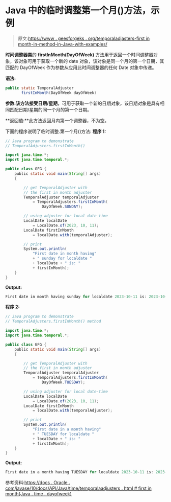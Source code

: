 # Java 中的临时调整第一个月()方法，示例

> 原文:[https://www . geesforgeks . org/temporaladjasters-first in month-in-method-in-Java-with-examples/](https://www.geeksforgeeks.org/temporaladjusters-firstinmonth-method-in-java-with-examples/)

**时间调整器类**的 **firstInMonth(DayOfWeek)** 方法用于返回一个时间调整器对象，该对象可用于获取一个新的 date 对象，该对象是同一个月的第一个日期，其匹配的 DayOfWeek 作为参数从应用此时间调整器的任何 Date 对象中传递。

**语法:**

```java
public static TemporalAdjuster
       firstInMonth(DayOfWeek dayOfWeek)

```

**参数:**该方法接受**日期/星期**，可用于获取一个新的日期对象，该日期对象是具有相同匹配日期/星期的同一个月的第一个日期。

**返回值:**此方法返回月内第一个调整器，不为空。

下面的程序说明了临时调整.第一个月()方法:
**程序 1:**

```java
// Java program to demonstrate
// TemporalAdjusters.firstInMonth()

import java.time.*;
import java.time.temporal.*;

public class GFG {
    public static void main(String[] args)
    {

        // get TemporalAdjuster with
        // the first in month adjuster
        TemporalAdjuster temporalAdjuster
            = TemporalAdjusters.firstInMonth(
                DayOfWeek.SUNDAY);

        // using adjuster for local date time
        LocalDate localDate
            = LocalDate.of(2023, 10, 11);
        LocalDate firstInMonth
            = localDate.with(temporalAdjuster);

        // print
        System.out.println(
            "First date in month having"
            + " sunday for localdate "
            + localDate + " is: "
            + firstInMonth);
    }
}
```

**Output:**

```java
First date in month having sunday for localdate 2023-10-11 is: 2023-10-01

```

**程序 2:**

```java
// Java program to demonstrate
// TemporalAdjusters.firstInMonth() method

import java.time.*;
import java.time.temporal.*;

public class GFG {
    public static void main(String[] args)
    {

        // get TemporalAdjuster with
        // the first in month adjuster
        TemporalAdjuster temporalAdjuster
            = TemporalAdjusters.firstInMonth(
                DayOfWeek.TUESDAY);

        // using adjuster for local date-time
        LocalDate localDate
            = LocalDate.of(2023, 10, 11);
        LocalDate firstInMonth
            = localDate.with(temporalAdjuster);

        // print
        System.out.println(
            "First date in a month having"
            + " TUESDAY for localdate "
            + localDate + " is: "
            + firstInMonth);
    }
}
```

**Output:**

```java
First date in a month having TUESDAY for localdate 2023-10-11 is: 2023-10-03

```

参考资料:[https://docs . Oracle . com/javase/10/docs/API/Java/time/temporalaadjusters . html # first in month(Java . time . dayofweek)](https://docs.oracle.com/javase/10/docs/api/java/time/temporal/TemporalAdjusters.html#firstInMonth(java.time.DayOfWeek))